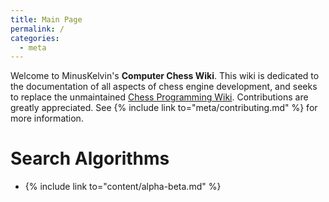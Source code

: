 ```yaml
---
title: Main Page
permalink: /
categories:
  - meta
---
```

Welcome to MinusKelvin's **Computer Chess Wiki**.
This wiki is dedicated to the documentation of all aspects of chess engine development, and seeks to replace the unmaintained [Chess Programming Wiki][cpw].
Contributions are greatly appreciated.
See {% include link to="meta/contributing.md" %} for more information.

# Search Algorithms

- {% include link to="content/alpha-beta.md" %}

[cpw]: https://www.chessprogramming.org/
[chesswiki-gh]: https://github.com/MinusKelvin/chesswiki/
